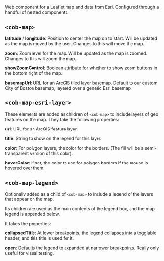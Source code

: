 Web component for a Leaflet map and data from Esri. Configured through a handful
of nested components.

## `<cob-map>` 

**latitude** / **longitude**: Position to center the map on to start. Will be
updated as the map is moved by the user. Changes to this will move the map.

**zoom**: Zoom level for the map. Will be updated as the map is zoomed. Changes
to this will zoom the map.

**showZoomControl**: Boolean attribute for whether to show zoom buttons in the
bottom right of the map.

**basemapUrl**: URL for an ArcGIS tiled layer basemap. Default to our custom
City of Boston basemap, layered over a generic Esri basemap.


## `<cob-map-esri-layer>`

These elements are added as children of `<cob-map>` to include layers of geo
features on the map. They take the following properties:

**url**: URL for an ArcGIS feature layer.

**title**: String to show on the legend for this layer.

**color**: For polygon layers, the color for the borders. (The fill will be a semi-transparent version of this color).

**hoverColor**: If set, the color to use for polygon borders if the mouse is hovered over them.

## `<cob-map-legend>`

Optionally added as a child of `<cob-map>` to include a legend of the layers
that appear on the map.

Its children are used as the main contents of the legend box, and the map legend
is appended below.

It takes the properties:

**collapsedTitle**: At lower breakpoints, the legend collapses into a togglable
header, and this title is used for it.

**open**: Defaults the legend to expanded at narrower breakpoints. Really only
useful for visual testing.